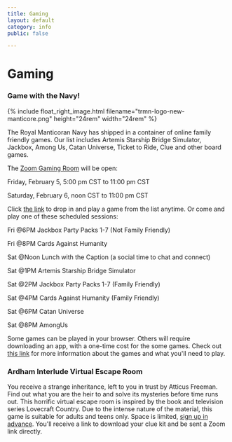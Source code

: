 ```yaml
---
title: Gaming
layout: default
category: info
public: false

---
```

# Gaming

### Game with the Navy!

{% include float_right_image.html filename="trmn-logo-new-manticore.png" height="24rem" width="24rem" %}

The Royal Manticoran Navy has shipped in a container of online family friendly games. Our list includes Artemis Starship Bridge Simulator, Jackbox, Among Us, Catan Universe, Ticket to Ride, Clue and other board games.

The [Zoom Gaming Room](https://us02web.zoom.us/j/82810906354?pwd=WTBVNXlaVDhiQkU2NDZYZE5XWWZNQT09) will be open:

Friday, February 5, 5:00 pm CST to 11:00 pm CST

Saturday, February 6, noon CST to 11:00 pm CST

Click [the link](https://us02web.zoom.us/j/82810906354?pwd=WTBVNXlaVDhiQkU2NDZYZE5XWWZNQT09) to drop in and play a game from the list anytime. Or come and play one of these scheduled sessions:

Fri @6PM Jackbox Party Packs 1-7 (Not Family Friendly)

Fri @8PM Cards Against Humanity

Sat @Noon Lunch with the Caption (a social time to chat and connect)

Sat @1PM Artemis Starship Bridge Simulator

Sat @2PM Jackbox Party Packs 1-7 (Family Friendly)

Sat @4PM Cards Against Humanity (Family Friendly)

Sat @6PM Catan Universe

Sat @8PM AmongUs

Some games can be played in your browser. Others will require downloading an app, with a one-time cost for the some games. Check out [this link](https://drive.google.com/file/d/1sDp_Sbb8shnTFdQYIckLGl2hR_6rru1C/view?usp=sharing) for more information about the games and what you'll need to play.

### Ardham Interlude Virtual Escape Room

You receive a strange inheritance, left to you in trust by Atticus Freeman. Find out what you are the heir to and solve its mysteries before time runs out. This horrific virtual escape room is inspired by the book and television series Lovecraft Country. Due to the intense nature of the material, this game is suitable for adults and teens only. Space is limited, [sign up in advance](https://forms.gle/rP3GX8k5CJ1ZJGY59). You'll receive a link to download your clue kit and be sent a Zoom link directly.
